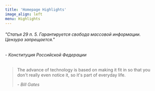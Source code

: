 ```yaml
---
title: 'Homepage Highlights'
image_align: left
menu: Highlights
---
```


###### "Статья 29 п. 5. Гарантируется свобода массовой информации. Цензура запрещается."
######  
###### <cite>- Конституция Российской Федерации</cite>


> The advance of technology is based on making it fit in so that you don't really even notice it,
> so it's part of everyday life.
>
> <cite>- Bill Gates</cite>